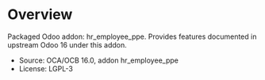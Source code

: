# Overview

Packaged Odoo addon: hr_employee_ppe. Provides features documented in upstream Odoo 16 under this addon.

- Source: OCA/OCB 16.0, addon hr_employee_ppe
- License: LGPL-3
